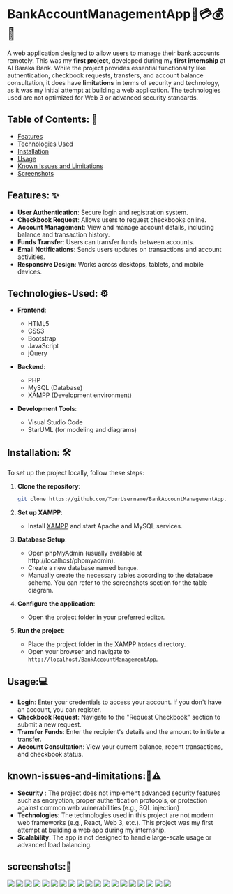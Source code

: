 # BankAccountManagementApp🏦💳💰📱

A web application designed to allow users to manage their bank accounts remotely. This was my **first project**, developed during my **first internship** at Al Baraka Bank. While the project provides essential functionality like authentication, checkbook requests, transfers, and account balance consultation, it does have **limitations** in terms of security and technology, as it was my initial attempt at building a web application. The technologies used are not optimized for Web 3 or advanced security standards.

## Table of Contents: 📁
- [Features](#Features)
- [Technologies Used](#Technologies-Used)
- [Installation](#Installation)
- [Usage](#usage)
- [Known Issues and Limitations](#Known-issues-and-limitations)
- [Screenshots](#screenshots)

## Features: ✨
- **User Authentication**: Secure login and registration system.
- **Checkbook Request**: Allows users to request checkbooks online.
- **Account Management**: View and manage account details, including balance and transaction history.
- **Funds Transfer**: Users can transfer funds between accounts.
- **Email Notifications**: Sends users updates on transactions and account activities.
- **Responsive Design**: Works across desktops, tablets, and mobile devices.

## Technologies-Used: ⚙️
- **Frontend**:
  - HTML5
  - CSS3
  - Bootstrap
  - JavaScript
  - jQuery

- **Backend**:
  - PHP
  - MySQL (Database)
  - XAMPP (Development environment)

- **Development Tools**:
  - Visual Studio Code
  - StarUML (for modeling and diagrams)

## Installation: 🛠️
To set up the project locally, follow these steps:

1. **Clone the repository**:
    ```bash
    git clone https://github.com/YourUsername/BankAccountManagementApp.git
    ```

2. **Set up XAMPP**:
   - Install [XAMPP](https://www.apachefriends.org/index.html) and start Apache and MySQL services.

3. **Database Setup**:
   - Open phpMyAdmin (usually available at http://localhost/phpmyadmin).
   - Create a new database named `banque`.
   - Manually create the necessary tables according to the database schema. You can refer to the screenshots section for the table diagram.

4. **Configure the application**:
   - Open the project folder in your preferred editor.

5. **Run the project**:
   - Place the project folder in the XAMPP `htdocs` directory.
   - Open your browser and navigate to `http://localhost/BankAccountManagementApp`.

## Usage:💻
- **Login**: Enter your credentials to access your account. If you don't have an account, you can register.
- **Checkbook Request**: Navigate to the "Request Checkbook" section to submit a new request.
- **Transfer Funds**: Enter the recipient's details and the amount to initiate a transfer.
- **Account Consultation**: View your current balance, recent transactions, and checkbook status.
  
## known-issues-and-limitations:📌⚠️
- **Security** : The project does not implement advanced security features such as encryption, proper authentication protocols, or protection against common web vulnerabilities (e.g., SQL injection)
- **Technologies**: The technologies used in this project are not modern web frameworks (e.g., React, Web 3, etc.). This project was my first attempt at building a web app during my internship.
- **Scalability**: The app is not designed to handle large-scale usage or advanced load balancing.
  
## screenshots:📸

<img src='./images/diag.png'>
<img src='./images/acc1.png'>
<img src='./images/acc2.png'>
<img src='./images/bienvenue.png'>
<img src='./images/mdpoublie.png'>
<img src='./images/changmdp.png'>
<img src='./images/insccri.png'>
<img src='./images/demcheq.png'>
<img src='./images/vir.png'>
<img src='./images/table_utilisateur.png'>
<img src='./images/table_compte.png'>
<img src='./images/table_vir.png'>
<img src='./images/table_compte_apres_vir.png'>
<img src='./images/table_chequier.png'>
<img src='./images/consultation.png'>
<img src='./images/details_consul.png'>
<img src='./images/contact.png'>
<img src='./images/hist.png'>
<img src='./images/services.png'>

